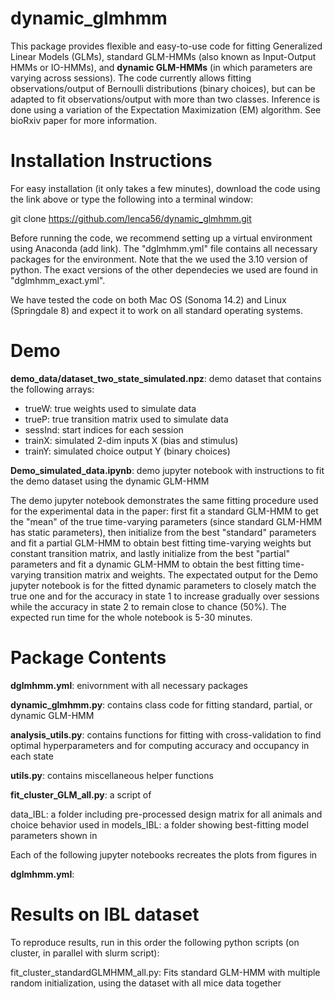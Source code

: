 # dynamic_glmhmm

This package provides flexible and easy-to-use code for fitting Generalized Linear Models (GLMs), standard GLM-HMMs (also known as Input-Output HMMs or IO-HMMs), and **dynamic GLM-HMMs** (in which parameters are varying across sessions). The code currently allows fitting observations/output of Bernoulli distributions (binary choices), but can be adapted to fit observations/output with more than two classes. Inference is done using a variation of the Expectation Maximization (EM) algorithm. See bioRxiv paper for more information.

# Installation Instructions

For easy installation (it only takes a few minutes), download the code using the link above or type the following into a terminal window:

git clone https://github.com/lenca56/dynamic_glmhmm.git

Before running the code, we recommend setting up a virtual environment using Anaconda (add link). The "dglmhmm.yml" file contains all necessary packages for the environment. Note that the we used the 3.10 version of python. The exact versions of the other dependecies we used are found in "dglmhmm_exact.yml".

We have tested the code on both Mac OS (Sonoma 14.2) and Linux (Springdale 8) and expect it to work on all standard operating systems.

# Demo

**demo_data/dataset_two_state_simulated.npz**: demo dataset that contains the following arrays:
- trueW: true weights used to simulate data
- trueP: true transition matrix used to simulate data
- sessInd: start indices for each session
- trainX: simulated 2-dim inputs X (bias and stimulus) 
- trainY: simulated choice output Y (binary choices)
  
**Demo_simulated_data.ipynb**: demo jupyter notebook with instructions to fit the demo dataset using the dynamic GLM-HMM

The demo jupyter notebook demonstrates the same fitting procedure used for the experimental data in the paper: first fit a standard GLM-HMM to get the "mean" of the true time-varying parameters (since standard GLM-HMM has static parameters), then initialize from the best "standard" parameters and fit a partial GLM-HMM to obtain best fitting time-varying weights but constant transition matrix, and lastly initialize from the best "partial" parameters and fit a dynamic GLM-HMM to obtain the best fitting time-varying transition matrix and weights. The expectated output for the Demo jupyter notebook is for the fitted dynamic parameters to closely match the true one and for the accuracy in state 1 to increase gradually over sessions while the accuracy in state 2 to remain close to chance (50%). The expected run time for the whole notebook is 5-30 minutes.

# Package Contents

**dglmhmm.yml**: enivornment with all necessary packages

**dynamic_glmhmm.py**: contains class code for fitting standard, partial, or dynamic GLM-HMM

**analysis_utils.py**: contains functions for fitting with cross-validation to find optimal hyperparameters and for computing accuracy and occupancy in each state

**utils.py**: contains miscellaneous helper functions

**fit_cluster_GLM_all.py**: a script of 

data_IBL: a folder including pre-processed design matrix for all animals and choice behavior used in  **<cite paper>**
models_IBL: a folder showing best-fitting model parameters shown in **<cite paper>**

Each of the following jupyter notebooks recreates the plots from figures in **<cite paper>**

**dglmhmm.yml**: 

# Results on IBL dataset

To reproduce results, run in this order the following python scripts (on cluster, in parallel with slurm script):

fit_cluster_standardGLMHMM_all.py: Fits standard GLM-HMM with multiple random initialization, using the dataset with all mice data together


